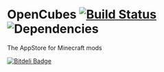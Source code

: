 OpenCubes [![Build Status](https://travis-ci.org/CraftYourModCorporation/OpenCubes.png?branch=master)](https://travis-ci.org/CraftYourModCorporation/OpenCubes) ![Dependencies](https://david-dm.org/CraftYourModCorporation/OpenCubes.png)
=========

The AppStore for Minecraft mods


[![Bitdeli Badge](https://d2weczhvl823v0.cloudfront.net/CraftYourModCorporation/opencubes/trend.png)](https://bitdeli.com/free "Bitdeli Badge")

